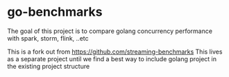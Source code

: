 # go-benchmarks

The goal of this project is to compare golang concurrency performance with spark, storm, flink, ..etc

This is a fork out from https://github.com/streaming-benchmarks
This lives as a separate project until we find a best way to include golang project
in the existing project structure

